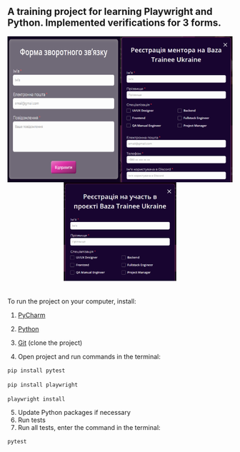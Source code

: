## A training project for learning Playwright and Python. Implemented verifications for 3 forms.

<div style="display: flex; justify-content: center;">
    <img src="assets/fform.png" alt="Form image" width="50%" />
    <img src="assets/mentorform.png" alt="Form image" width="50%" />
</div>

<div style="text-align: center;">
    <img src="assets/userform.png" alt="Form image" width="50%" />
</div>
<br><br>
To run the project on your computer, install:

1. [PyCharm](https://www.jetbrains.com/pycharm/)

2. [Python](https://www.python.org/)

3. [Git](https://git-scm.com/) (clone the project)

4. Open project and run commands in the terminal:
```
pip install pytest

pip install playwright

playwright install
```
5. Update Python packages if necessary
6. Run tests
7. Run all tests, enter the command in the terminal:

```
pytest
```